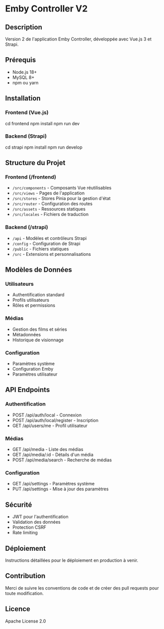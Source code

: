 # Emby Controller V2

## Description
Version 2 de l'application Emby Controller, développée avec Vue.js 3 et Strapi.

## Prérequis
- Node.js 18+
- MySQL 8+
- npm ou yarn

## Installation

### Frontend (Vue.js)
cd frontend
npm install
npm run dev

### Backend (Strapi)
cd strapi
npm install
npm run develop

## Structure du Projet

### Frontend (/frontend)
- `/src/components` - Composants Vue réutilisables
- `/src/views` - Pages de l'application
- `/src/stores` - Stores Pinia pour la gestion d'état
- `/src/router` - Configuration des routes
- `/src/assets` - Ressources statiques
- `/src/locales` - Fichiers de traduction

### Backend (/strapi)
- `/api` - Modèles et contrôleurs Strapi
- `/config` - Configuration de Strapi
- `/public` - Fichiers statiques
- `/src` - Extensions et personnalisations

## Modèles de Données

### Utilisateurs
- Authentification standard
- Profils utilisateurs
- Rôles et permissions

### Médias
- Gestion des films et séries
- Métadonnées
- Historique de visionnage

### Configuration
- Paramètres système
- Configuration Emby
- Paramètres utilisateur

## API Endpoints

### Authentification
- POST /api/auth/local - Connexion
- POST /api/auth/local/register - Inscription
- GET /api/users/me - Profil utilisateur

### Médias
- GET /api/media - Liste des médias
- GET /api/media/:id - Détails d'un média
- POST /api/media/search - Recherche de médias

### Configuration
- GET /api/settings - Paramètres système
- PUT /api/settings - Mise à jour des paramètres

## Sécurité
- JWT pour l'authentification
- Validation des données
- Protection CSRF
- Rate limiting

## Déploiement
Instructions détaillées pour le déploiement en production à venir.

## Contribution
Merci de suivre les conventions de code et de créer des pull requests pour toute modification.

## Licence
Apache License 2.0